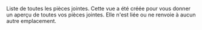 Liste de toutes les pièces jointes. Cette vue a été créée pour vous donner un aperçu de toutes vos pièces jointes. Elle n'est liée ou ne renvoie à aucun autre emplacement.